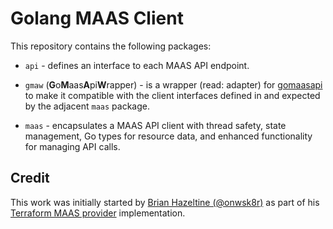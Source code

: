 # Golang MAAS Client

This repository contains the following  packages:

* `api` - defines an interface to each MAAS API endpoint.

* `gmaw` (**G**o**M**aas**A**pi**W**rapper) - is a wrapper (read: adapter) for [gomaasapi](github.com/juju/gomaasapi) to make it compatible with the client interfaces defined in and expected by the adjacent `maas` package.

* `maas` - encapsulates a MAAS API client with thread safety, state management, Go types for resource data, and enhanced functionality for managing API calls.

## Credit

This work was initially started by [Brian Hazeltine (@onwsk8r)](https://github.com/onwsk8r) as part of his [Terraform MAAS provider](https://github.com/Roblox/terraform-provider-maas) implementation.
